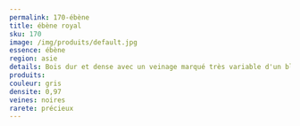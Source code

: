 ```yaml
---
permalink: 170-ébène
title: ébène royal 
sku: 170
image: /img/produits/default.jpg
essence: ébène
region: asie
details: Bois dur et dense avec un veinage marqué très variable d'un bloc à l'autre.
produits:
couleur: gris
densite: 0,97
veines: noires
rarete: précieux
---
```

